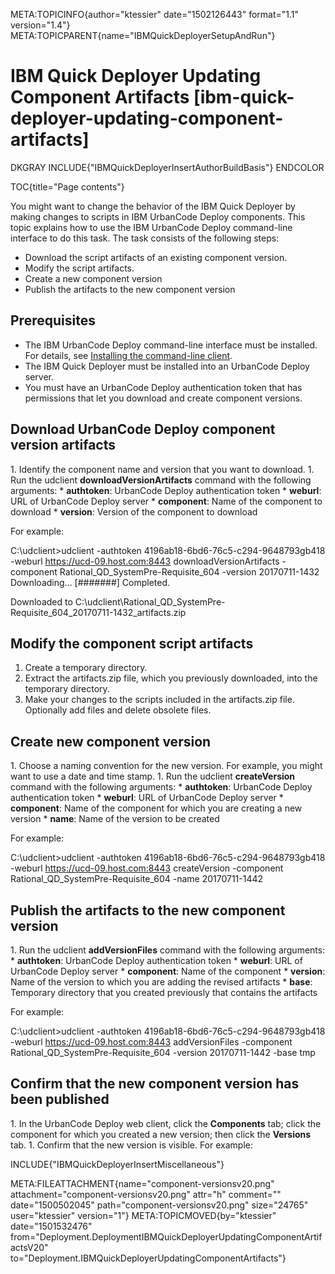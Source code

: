 META:TOPICINFO{author="ktessier" date="1502126443" format="1.1"
version="1.4"} META:TOPICPARENT{name="IBMQuickDeployerSetupAndRun"}

# IBM Quick Deployer Updating Component Artifacts [ibm-quick-deployer-updating-component-artifacts]

DKGRAY INCLUDE{"IBMQuickDeployerInsertAuthorBuildBasis"} ENDCOLOR

TOC{title="Page contents"}

You might want to change the behavior of the IBM Quick Deployer by
making changes to scripts in IBM UrbanCode Deploy components. This topic
explains how to use the IBM UrbanCode Deploy command-line interface to
do this task. The task consists of the following steps:

-   Download the script artifacts of an existing component version.
-   Modify the script artifacts.
-   Create a new component version
-   Publish the artifacts to the new component version

## Prerequisites

-   The IBM UrbanCode Deploy command-line interface must be installed.
    For details, see [Installing the command-line
    client](https://www.ibm.com/support/knowledgecenter/SS4GSP_6.2.1/com.ibm.udeploy.reference.doc/topics/cli_install.html).
-   The IBM Quick Deployer must be installed into an UrbanCode Deploy
    server.
-   You must have an UrbanCode Deploy authentication token that has
    permissions that let you download and create component versions.

## Download UrbanCode Deploy component version artifacts

1\. Identify the component name and version that you want to
download. 1. Run the udclient **downloadVersionArtifacts** command with
the following arguments: \* **authtoken**: UrbanCode Deploy
authentication token \* **weburl**: URL of UrbanCode Deploy server \*
**component**: Name of the component to download \* **version**: Version
of the component to download

For example:

C:\udclient\>udclient -authtoken 4196ab18-6bd6-76c5-c294-9648793gb418
-weburl <https://ucd-09.host.com:8443> downloadVersionArtifacts
-component Rational_QD_SystemPre-Requisite_604 -version 20170711-1432
Downloading... \[#######\] Completed.

Downloaded to
C:\udclient\Rational_QD_SystemPre-Requisite_604_20170711-1432_artifacts.zip

## Modify the component script artifacts

1.  Create a temporary directory.
2.  Extract the artifacts.zip file, which you previously downloaded,
    into the temporary directory.
3.  Make your changes to the scripts included in the artifacts.zip file.
    Optionally add files and delete obsolete files.

## Create new component version

1\. Choose a naming convention for the new version. For example, you
might want to use a date and time stamp. 1. Run the udclient
**createVersion** command with the following arguments: \*
**authtoken**: UrbanCode Deploy authentication token \* **weburl**: URL
of UrbanCode Deploy server \* **component**: Name of the component for
which you are creating a new version \* **name**: Name of the version to
be created

For example:

C:\udclient\>udclient -authtoken 4196ab18-6bd6-76c5-c294-9648793gb418
-weburl <https://ucd-09.host.com:8443> createVersion -component
Rational_QD_SystemPre-Requisite_604 -name 20170711-1442

## Publish the artifacts to the new component version

1\. Run the udclient **addVersionFiles** command with the following
arguments: \* **authtoken**: UrbanCode Deploy authentication token \*
**weburl**: URL of UrbanCode Deploy server \* **component**: Name of the
component \* **version**: Name of the version to which you are adding
the revised artifacts \* **base**: Temporary directory that you created
previously that contains the artifacts

For example:

C:\udclient\>udclient -authtoken 4196ab18-6bd6-76c5-c294-9648793gb418
-weburl <https://ucd-09.host.com:8443> addVersionFiles -component
Rational_QD_SystemPre-Requisite_604 -version 20170711-1442 -base tmp

## Confirm that the new component version has been published

1\. In the UrbanCode Deploy web client, click the **Components** tab;
click the component for which you created a new version; then click the
**Versions** tab. 1. Confirm that the new version is visible. For
example:

INCLUDE{"IBMQuickDeployerInsertMiscellaneous"}

META:FILEATTACHMENT{name="component-versionsv20.png"
attachment="component-versionsv20.png" attr="h" comment=""
date="1500502045" path="component-versionsv20.png" size="24765"
user="ktessier" version="1"} META:TOPICMOVED{by="ktessier"
date="1501532476"
from="Deployment.DeploymentIBMQuickDeployerUpdatingComponentArtifactsV20"
to="Deployment.IBMQuickDeployerUpdatingComponentArtifacts"}
